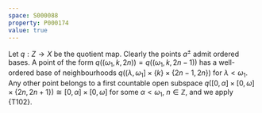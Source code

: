 ```yaml
---
space: S000088
property: P000174
value: true
---
```


Let $q:Z\to X$ be the quotient map.
Clearly the points $a^\pm$ admit ordered bases.
A point of the form $q((\omega_1,k,2n))=q((\omega_1,k,2n-1))$ has a well-ordered base of neighbourhoods
$q((\lambda,\omega_1]\times\{k\}\times\{2n-1,2n\})$ for $\lambda<\omega_1$.
Any other point belongs to a first countable open subspace
$q([0,\alpha]\times[0,\omega]\times\{2n,2n+1\})\cong [0,\alpha]\times[0,\omega]$ for some $\alpha<\omega_1$, $n\in\mathbb Z$, and we apply {T102}.
